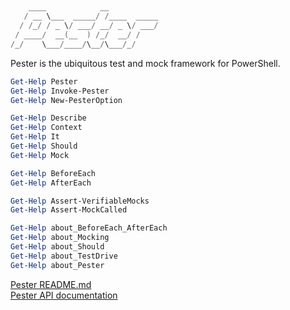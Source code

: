 ##

```powershell
    ____            __           
   / __ \___  _____/ /____  _____
  / /_/ / _ \/ ___/ __/ _ \/ ___/
 / ____/  __(__  ) /_/  __/ /    
/_/    \___/____/\__/\___/_/   
```

Pester is the ubiquitous test and mock framework for PowerShell.


```powershell
Get-Help Pester
Get-Help Invoke-Pester
Get-Help New-PesterOption
```

```powershell
Get-Help Describe
Get-Help Context
Get-Help It
Get-Help Should
Get-Help Mock
```

```powershell
Get-Help BeforeEach
Get-Help AfterEach
```

```powershell
Get-Help Assert-VerifiableMocks
Get-Help Assert-MockCalled
```

```powershell
Get-Help about_BeforeEach_AfterEach
Get-Help about_Mocking
Get-Help about_Should
Get-Help about_TestDrive
Get-Help about_Pester
```


[Pester README.md](https://github.com/pester/Pester/README.md)  
[Pester API documentation](https://github.com/pester/Pester/docs/api/api.html)
